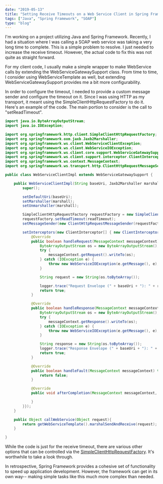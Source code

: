 ```yaml
---
date: "2019-05-13"
title: "Setting Receive Timeouts on a Web Service Client in Spring Framework"
tags: ["Java", "Spring Framework", "SOAP"]
type: "blog"
---
```


I'm working on a project utilizing Java and Spring Framework. Recently, I had a situation where I was calling a SOAP web service was taking a very long time to complete. This is a simple problem to resolve. I just needed to increase the receive timeout. However, the actual code to fix this was not quite as straight forward.

For my client code, I usually make a simple wrapper to make WebService calls by extending the WebServiceGatewaySupport class. From time to time, I consider using WebServiceTemplate as well, but extending WebServiceGatewaySupport provides me a bit more configurability.

In order to configure the timeout, I needed to provide a custom message sender and configure the timeout on it. Since I was using HTTP as my transport, it meant using the SimpleClientHttpRequestFactory to do it. Here's an example of the code. The main portion to consider is the call to "setReadTimeout".

```java
import java.io.ByteArrayOutputStream;
import java.io.IOException;

import org.springframework.http.client.SimpleClientHttpRequestFactory;
import org.springframework.oxm.jaxb.Jaxb2Marshaller;
import org.springframework.ws.client.WebServiceClientException;
import org.springframework.ws.client.WebServiceIOException;
import org.springframework.ws.client.core.support.WebServiceGatewaySupport;
import org.springframework.ws.client.support.interceptor.ClientInterceptor;
import org.springframework.ws.context.MessageContext;
import org.springframework.ws.transport.http.ClientHttpRequestMessageSender;

public class WebServiceClientImpl extends WebServiceGatewaySupport {

    public WebServiceClientImpl(String baseUri, Jaxb2Marshaller marshall, int readTimeout) {
        super();

        setDefaultUri(baseUri);
        setMarshaller(marshall);
        setUnmarshaller(marshall);

        SimpleClientHttpRequestFactory requestFactory = new SimpleClientHttpRequestFactory();
        requestFactory.setReadTimeout(readTimeout);
        setMessageSender(new ClientHttpRequestMessageSender(requestFactory));

        setInterceptors(new ClientInterceptor[] { new ClientInterceptor() {
            @Override
            public boolean handleRequest(MessageContext messageContext) throws WebServiceClientException {
                ByteArrayOutputStream os = new ByteArrayOutputStream();
                try {
                    messageContext.getRequest().writeTo(os);
                } catch (IOException e) {
                    throw new WebServiceIOException(e.getMessage(), e);
                }

                String request = new String(os.toByteArray());

                logger.trace("Request Envelope (" + baseUri + "): " + request);
                return true;
            }

            @Override
            public boolean handleResponse(MessageContext messageContext) throws WebServiceClientException {
                ByteArrayOutputStream os = new ByteArrayOutputStream();
                try {
                    messageContext.getResponse().writeTo(os);
                } catch (IOException e) {
                    throw new WebServiceIOException(e.getMessage(), e);
                }

                String response = new String(os.toByteArray());
                logger.trace("Response Envelope (" + baseUri + "): " + response);
                return true;
            }

            @Override
            public boolean handleFault(MessageContext messageContext) throws WebServiceClientException {
                return false;
            }

            @Override
            public void afterCompletion(MessageContext messageContext, Exception ex) throws WebServiceClientException {

            }
        }});
    }

    public Object callWebService(Object request){
        return getWebServiceTemplate().marshalSendAndReceive(request);
    }

}
```

While the code is just for the receive timeout, there are various other options that can be controlled via the [SimpleClientHttpRequestFactory](https://docs.spring.io/spring-framework/docs/current/javadoc-api/org/springframework/http/client/SimpleClientHttpRequestFactory.html). It's worthwhile to take a look through.

In retrospective, Spring Framework provides a cohesive set of functionality to speed up application development. However, the framework can get in its own way-- making simple tasks like this much more complex than needed.
